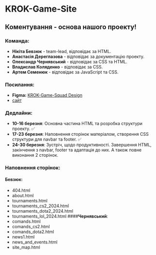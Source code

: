 # KROK-Game-Site

## Коментування - основа нашого проекту!

### Команда:
- **Нікіта Бевзюк** - team-lead, відповідає за HTML.
- **Анастасія Дереглазова** - відповідає за документацію проекту.
- **Олександр Чернявський** - відповідає за CSS та HTML.
- **Владислав Коляденко** - відповідає за CSS.
- **Артем Семенюк** - відповідає за JavaScript та CSS.

### Посилання:
- **Figma:** [KROK-Game-Squad Design](https://www.figma.com/design/nlaPm1hiJnFQfS5axMWOCM/KROK-Game-Squad?node-id=0-1&t=WsPWhu8PjJ7uHv2I-1)
- [сайт](https://krok-game-site.onrender.com/)

### Дедлайни:
- **10-16 березня**: Основна частина HTML та розробка структури проекту. ✅
- **17-23 березня**: Наповнення сторінок матеріалом, створення CSS структури для navbar та footer. ✅
- **24-30 березня**: Зустріч, щодо продуктивності. Завершення HTML, закінчення з navbar, footer та адаптація до них. А також повне виконання 2 сторінок.

### Наповнення сторінок:
#### **Бевзюк**:
- 404.html
- about.html
- tournaments.html
- tournaments_cs2_2024.html
- tournaments_dota2_2024.html
- tournaments_lol_2024.html
####**Чернявський**:
- comands.html
- comands_cs2.html
- comands_dota2.html
- news1.html
- news_and_events.html
- site_map.html